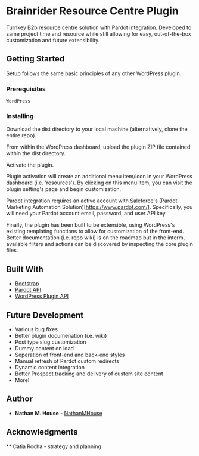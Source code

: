 # Brainrider Resource Centre Plugin

Turnkey B2b resource centre solution with Pardot integration. Developed to same project time and resource while still allowing for easy, out-of-the-box customization and future extensibility.

## Getting Started

Setup follows the same basic principles of any other WordPress plugin.

### Prerequisites

```
WordPress 
```

### Installing

Download the dist directory to your local machine (alternatively, clone the entire repo).

From within the WordPress dashboard, upload the plugin ZIP file contained within the dist directory.

Activate the plugin.

Plugin activation will create an additional menu item/icon in your WordPress dashboard (i.e. 'resources'). By clicking on this menu item, you can visit the plugin setting's page and begin customization.

Pardot integration requires an active account with Saleforce's (Pardot Marketing Automation Solution)[https://www.pardot.com/]. Specifically, you will need your Pardot account email, password, and user API key.

Finally, the plugin has been built to be extensible, using WordPress's existing templating functions to allow for customization of the front-end. Better documentation (i.e. repo wiki) is on the roadmap but in the interm, available filters and actions can be discovered by inspecting the core plugin files.


## Built With

* [Bootstrap](https://getbootstrap.com/)
* [Pardot API](http://developer.pardot.com/)
* [WordPress Plugin API](https://codex.wordpress.org/Plugin_API)

## Future Development
* Various bug fixes
* Better plugin documenation (i.e. wiki)
* Post type slug customization
* Dummy content on load
* Seperation of front-end and back-end styles
* Manual refresh of Pardot custom redirects
* Dynamic content integration
* Better Prospect tracking and delivery of custom site content
* More!

## Author

* **Nathan M. House** - [NathanMHouse](https://github.com/NathanMHouse)

## Acknowledgments

** Catia Rocha - strategy and planning